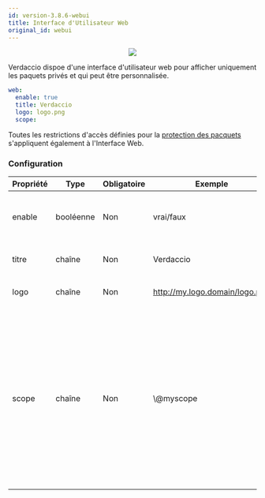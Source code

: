 ```yaml
---
id: version-3.8.6-webui
title: Interface d'Utilisateur Web
original_id: webui
---
```


<p align="center"><img src="https://github.com/verdaccio/verdaccio/blob/master/assets/gif/verdaccio_big_30.gif?raw=true"></p>

Verdaccio dispoe d'une interface d'utilisateur web pour afficher uniquement les paquets privés et qui peut être personnalisée.

```yaml
web:
  enable: true
  title: Verdaccio
  logo: logo.png
  scope:
```

Toutes les restrictions d'accès définies pour la [protection des pacquets](protect-your-dependencies.md) s'appliquent également à l'Interface Web.

### Configuration

| Propriété | Type      | Obligatoire | Exemple                        | Soutien | Description                                                                                                                                                          |
| --------- | --------- | ----------- | ------------------------------ | ------- | -------------------------------------------------------------------------------------------------------------------------------------------------------------------- |
| enable    | booléenne | Non         | vrai/faux                      | tous    | permettre l’affichage de l’interface web                                                                                                                             |
| titre     | chaîne    | Non         | Verdaccio                      | tous    | Description du titre HTML                                                                                                                                            |
| logo      | chaîne    | Non         | http://my.logo.domain/logo.png | tous    | un URI où se trouve le logo                                                                                                                                          |
| scope     | chaîne    | Non         | \\@myscope                   | tous    | Si vous utilisez ce registre pour un modul spécifique, définissez le dans l'en-tête des instructions de l'interface Web de l'utilisateur (note: escape @ with \\@) |